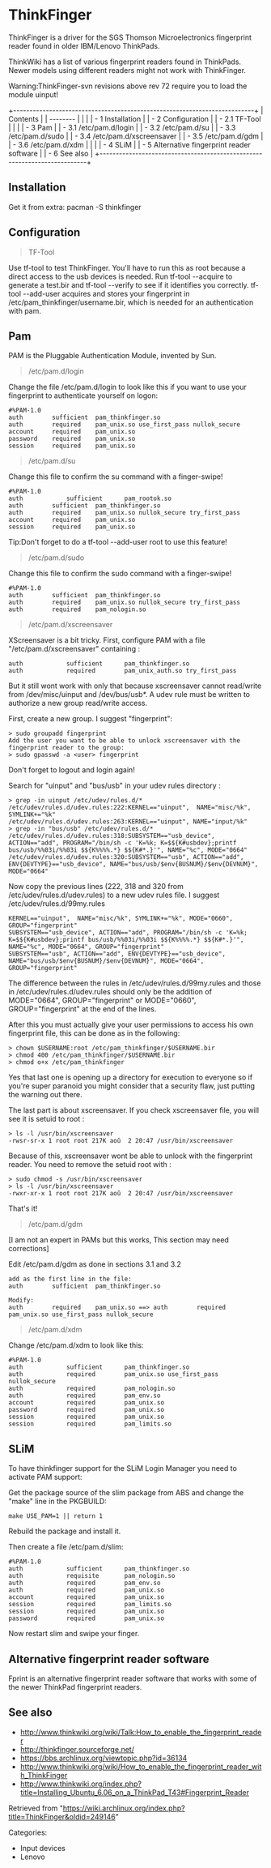 ThinkFinger
===========

ThinkFinger is a driver for the SGS Thomson Microelectronics fingerprint
reader found in older IBM/Lenovo ThinkPads.

ThinkWiki has a list of various fingerprint readers found in ThinkPads.
Newer models using different readers might not work with ThinkFinger.

Warning:ThinkFinger-svn revisions above rev 72 require you to load the
module uinput!

+--------------------------------------------------------------------------+
| Contents                                                                 |
| --------                                                                 |
|                                                                          |
| -   1 Installation                                                       |
| -   2 Configuration                                                      |
|     -   2.1 TF-Tool                                                      |
|                                                                          |
| -   3 Pam                                                                |
|     -   3.1 /etc/pam.d/login                                             |
|     -   3.2 /etc/pam.d/su                                                |
|     -   3.3 /etc/pam.d/sudo                                              |
|     -   3.4 /etc/pam.d/xscreensaver                                      |
|     -   3.5 /etc/pam.d/gdm                                               |
|     -   3.6 /etc/pam.d/xdm                                               |
|                                                                          |
| -   4 SLiM                                                               |
| -   5 Alternative fingerprint reader software                            |
| -   6 See also                                                           |
+--------------------------------------------------------------------------+

Installation
------------

Get it from extra: pacman -S thinkfinger

Configuration
-------------

> TF-Tool

Use tf-tool to test ThinkFinger. You'll have to run this as root because
a direct access to the usb devices is needed. Run tf-tool --acquire to
generate a test.bir and tf-tool --verify to see if it identifies you
correctly. tf-tool --add-user <username> acquires and stores your
fingerprint in /etc/pam_thinkfinger/username.bir, which is needed for an
authentication with pam.

Pam
---

PAM is the Pluggable Authentication Module, invented by Sun.

> /etc/pam.d/login

Change the file /etc/pam.d/login to look like this if you want to use
your fingerprint to authenticate yourself on logon:

    #%PAM-1.0
    auth		sufficient	pam_thinkfinger.so
    auth		required	pam_unix.so use_first_pass nullok_secure
    account		required	pam_unix.so
    password	required	pam_unix.so
    session		required	pam_unix.so

> /etc/pam.d/su

Change this file to confirm the su command with a finger-swipe!

    #%PAM-1.0
    auth            sufficient      pam_rootok.so
    auth		sufficient 	pam_thinkfinger.so
    auth		required	pam_unix.so nullok_secure try_first_pass
    account		required	pam_unix.so
    session		required	pam_unix.so

Tip:Don't forget to do a tf-tool --add-user root to use this feature!

> /etc/pam.d/sudo

Change this file to confirm the sudo command with a finger-swipe!

    #%PAM-1.0
    auth		sufficient 	pam_thinkfinger.so
    auth		required	pam_unix.so nullok_secure try_first_pass
    auth		required	pam_nologin.so

> /etc/pam.d/xscreensaver

XScreensaver is a bit tricky. First, configure PAM with a file
"/etc/pam.d/xscreensaver" containing :

    auth            sufficient      pam_thinkfinger.so
    auth            required        pam_unix_auth.so try_first_pass

But it still wont work with only that because xscreensaver cannot
read/write from /dev/misc/uinput and /dev/bus/usb*. A udev rule must be
written to authorize a new group read/write access.

First, create a new group. I suggest "fingerprint":

    > sudo groupadd fingerprint
    Add the user you want to be able to unlock xscreensaver with the fingerprint reader to the group:
    > sudo gpasswd -a <user> fingerprint

Don't forget to logout and login again!

Search for "uinput" and "bus/usb" in your udev rules directory :

    > grep -in uinput /etc/udev/rules.d/*
    /etc/udev/rules.d/udev.rules:222:KERNEL=="uinput",  NAME="misc/%k", SYMLINK+="%k"
    /etc/udev/rules.d/udev.rules:263:KERNEL=="uinput", NAME="input/%k"
    > grep -in "bus/usb" /etc/udev/rules.d/*
    /etc/udev/rules.d/udev.rules:318:SUBSYSTEM=="usb_device", ACTION=="add", PROGRAM="/bin/sh -c 'K=%k; K=$${K#usbdev};printf bus/usb/%%03i/%%03i $${K%%%%.*} $${K#*.}'", NAME="%c", MODE="0664"
    /etc/udev/rules.d/udev.rules:320:SUBSYSTEM=="usb", ACTION=="add", ENV{DEVTYPE}=="usb_device", NAME="bus/usb/$env{BUSNUM}/$env{DEVNUM}", MODE="0664"

Now copy the previous lines (222, 318 and 320 from
/etc/udev/rules.d/udev.rules) to a new udev rules file. I suggest
/etc/udev/rules.d/99my.rules

    KERNEL=="uinput",  NAME="misc/%k", SYMLINK+="%k", MODE="0660", GROUP="fingerprint"
    SUBSYSTEM=="usb_device", ACTION=="add", PROGRAM="/bin/sh -c 'K=%k; K=$${K#usbdev};printf bus/usb/%%03i/%%03i $${K%%%%.*} $${K#*.}'", NAME="%c", MODE="0664", GROUP="fingerprint"
    SUBSYSTEM=="usb", ACTION=="add", ENV{DEVTYPE}=="usb_device", NAME="bus/usb/$env{BUSNUM}/$env{DEVNUM}", MODE="0664", GROUP="fingerprint"

The difference between the rules in /etc/udev/rules.d/99my.rules and
those in /etc/udev/rules.d/udev.rules should only be the addition of
MODE="0664", GROUP="fingerprint" or MODE="0660", GROUP="fingerprint" at
the end of the lines.

After this you must actually give your user permissions to access his
own fingerprint file, this can be done as in the following:

    > chown $USERNAME:root /etc/pam_thinkfinger/$USERNAME.bir
    > chmod 400 /etc/pam_thinkfinger/$USERNAME.bir
    > chmod o+x /etc/pam_thinkfinger

Yes that last one is opening up a directory for execution to everyone so
if you're super paranoid you might consider that a security flaw, just
putting the warning out there.

The last part is about xscreensaver. If you check xscreensaver file, you
will see it is setuid to root :

    > ls -l /usr/bin/xscreensaver
    -rwsr-sr-x 1 root root 217K aoû  2 20:47 /usr/bin/xscreensaver

Because of this, xscreensaver wont be able to unlock with the
fingerprint reader. You need to remove the setuid root with :

    > sudo chmod -s /usr/bin/xscreensaver
    > ls -l /usr/bin/xscreensaver
    -rwxr-xr-x 1 root root 217K aoû  2 20:47 /usr/bin/xscreensaver

That's it!

> /etc/pam.d/gdm

[I am not an expert in PAMs but this works, This section may need
corrections]

Edit /etc/pam.d/gdm as done in sections 3.1 and 3.2

    add as the first line in the file: 
    auth		sufficient 	pam_thinkfinger.so

    Modify:
    auth		required	pam_unix.so ==> auth		required	pam_unix.so use_first_pass nullok_secure

> /etc/pam.d/xdm

Change /etc/pam.d/xdm to look like this:

    #%PAM-1.0
    auth            sufficient      pam_thinkfinger.so
    auth            required        pam_unix.so use_first_pass nullok_secure
    auth            required        pam_nologin.so
    auth            required        pam_env.so
    account         required        pam_unix.so
    password        required        pam_unix.so
    session         required        pam_unix.so
    session         required        pam_limits.so

SLiM
----

To have thinkfinger support for the SLiM Login Manager you need to
activate PAM support:

Get the package source of the slim package from ABS and change the
"make" line in the PKGBUILD:

    make USE_PAM=1 || return 1

Rebuild the package and install it.

Then create a file /etc/pam.d/slim:

    #%PAM-1.0
    auth            sufficient      pam_thinkfinger.so
    auth            requisite       pam_nologin.so
    auth            required        pam_env.so
    auth            required        pam_unix.so
    account         required        pam_unix.so
    session         required        pam_limits.so
    session         required        pam_unix.so
    password        required        pam_unix.so

Now restart slim and swipe your finger.

Alternative fingerprint reader software
---------------------------------------

Fprint is an alternative fingerprint reader software that works with
some of the newer ThinkPad fingerprint readers.

See also
--------

-   http://www.thinkwiki.org/wiki/Talk:How_to_enable_the_fingerprint_reader
-   http://thinkfinger.sourceforge.net/
-   https://bbs.archlinux.org/viewtopic.php?id=36134
-   http://www.thinkwiki.org/wiki/How_to_enable_the_fingerprint_reader_with_ThinkFinger
-   http://www.thinkwiki.org/index.php?title=Installing_Ubuntu_6.06_on_a_ThinkPad_T43#Fingerprint_Reader

Retrieved from
"https://wiki.archlinux.org/index.php?title=ThinkFinger&oldid=249146"

Categories:

-   Input devices
-   Lenovo

